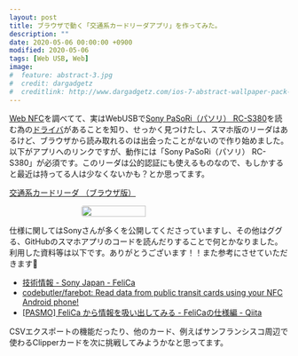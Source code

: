 ```yaml
---
layout: post
title: ブラウザで動く「交通系カードリーダアプリ」を作ってみた。
description: ""
date: 2020-05-06 00:00:00 +0900
modified: 2020-05-06
tags: [Web USB, Web]
image:
#  feature: abstract-3.jpg
#  credit: dargadgetz
#  creditlink: http://www.dargadgetz.com/ios-7-abstract-wallpaper-pack-for-iphone-5-and-ipod-touch-retina/
---
```


<div> </div>

[Web NFC](https://w3c.github.io/web-nfc/)を調べてて、実はWebUSBで[Sony PaSoRi（パソリ） RC-S380](https://bit.ly/35wE8nl)を読む為の[ドライバ](https://www.sony.co.jp/Products/felica/business/products/ICS-DCWC1.html)があることを知り、せっかく見つけたし、スマホ版のリーダはあるけど、ブラウザから読み取れるのは出会ったことがないので作り始めました。  
以下がアプリへのリンクですが、動作には「Sony PaSoRi（パソリ） RC-S380」が必須です。このリーダは公的認証にも使えるものなので、もしかすると最近は持ってる人は少なくないかも？とか思ってます。  
  
[交通系カードリーダ （ブラウザ版）](https://ryoyakawai.com/apps/nfccardreader/)  


<div class="post-image-center">
<a href="//ryoyakawai.com/apps/nfccardreader/" target="_blank" style="align-items:center; justify-content:center; display:flex;">
<img src="{{ site.url }}/images/2020/05/20200506-nfccardreader-00.png" width="48%" style="border-radius:4px; margin-right:2px"/>
</a>
</div>

仕様に関してはSonyさんが多くを公開してくださっていますし、その他はググる、GitHubのスマホアプリのコードを読んだりすることで何とかなりました。  
利用した資料等は以下です。ありがとうございます！！また参考にさせていただきます🙂  
- [技術情報 - Sony Japan - FeliCa ](https://www.sony.co.jp/Products/felica/business/tech-support/)
- [codebutler/farebot: Read data from public transit cards using your NFC Android phone!](https://github.com/codebutler/farebot)
- [[PASMO] FeliCa から情報を吸い出してみる - FeliCaの仕様編 - Qiita](https://qiita.com/YasuakiNakazawa/items/3109df682af2a7032f8d)

CSVエクスポートの機能だったり、他のカード、例えばサンフランシスコ周辺で使わるClipperカードを次に挑戦してみようかなと思ってます。
